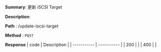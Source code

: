 **Summary**: 更新 iSCSI Target

**Description**:

**Path** : /update-iscsi-target

**Method** : `POST`

**Response**
| code      | Description |
| ----------- | ----------- |
|  200   |       |
|  400   |       |

